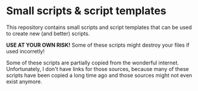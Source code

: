 # Small scripts & script templates

This repository contains small scripts and script templates that can be used to create new (and better) scripts.

**USE AT YOUR OWN RISK!** Some of these scripts might destroy your files if used incorretly!

Some of these scripts are partially copied from the wonderful internet. Unfortunately, I don't have links for those sources, because many of these scripts have been copied a long time ago and those sources might not even exist anymore.
